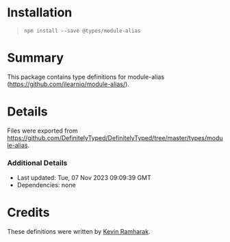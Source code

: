 # Installation
> `npm install --save @types/module-alias`

# Summary
This package contains type definitions for module-alias (https://github.com/ilearnio/module-alias/).

# Details
Files were exported from https://github.com/DefinitelyTyped/DefinitelyTyped/tree/master/types/module-alias.

### Additional Details
 * Last updated: Tue, 07 Nov 2023 09:09:39 GMT
 * Dependencies: none

# Credits
These definitions were written by [Kevin Ramharak](https://github.com/KevinRamharak).
